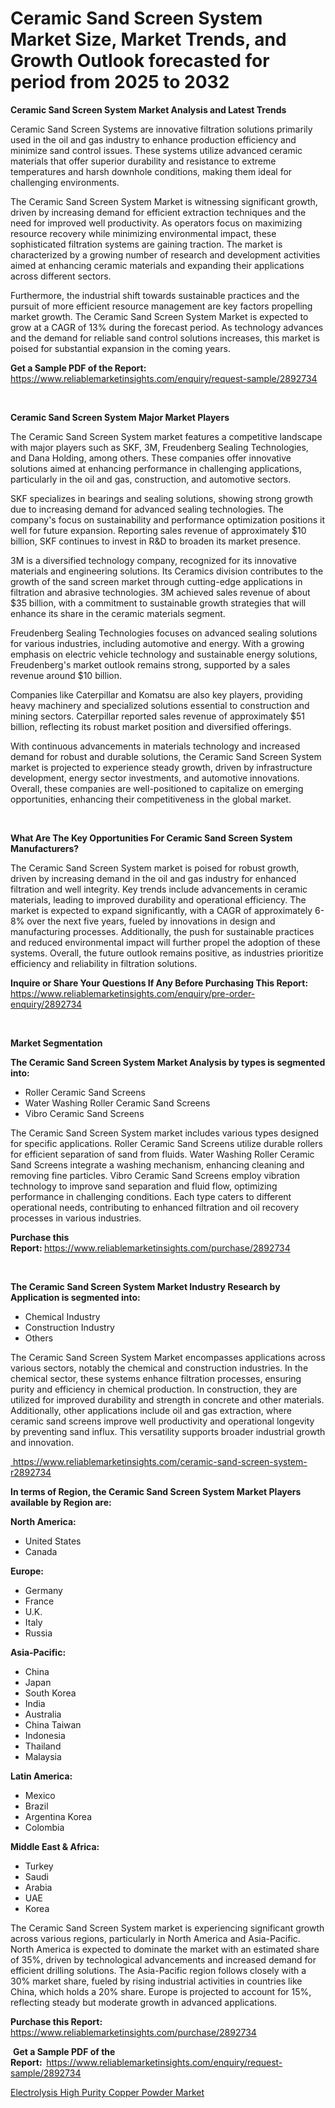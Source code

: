 <p><h1>Ceramic Sand Screen System Market Size, Market Trends, and Growth Outlook forecasted for period from 2025 to 2032</h1></p><p><strong>Ceramic Sand Screen System Market Analysis and Latest Trends</strong></p>
<p><p>Ceramic Sand Screen Systems are innovative filtration solutions primarily used in the oil and gas industry to enhance production efficiency and minimize sand control issues. These systems utilize advanced ceramic materials that offer superior durability and resistance to extreme temperatures and harsh downhole conditions, making them ideal for challenging environments.</p><p>The Ceramic Sand Screen System Market is witnessing significant growth, driven by increasing demand for efficient extraction techniques and the need for improved well productivity. As operators focus on maximizing resource recovery while minimizing environmental impact, these sophisticated filtration systems are gaining traction. The market is characterized by a growing number of research and development activities aimed at enhancing ceramic materials and expanding their applications across different sectors.</p><p>Furthermore, the industrial shift towards sustainable practices and the pursuit of more efficient resource management are key factors propelling market growth. The Ceramic Sand Screen System Market is expected to grow at a CAGR of 13% during the forecast period. As technology advances and the demand for reliable sand control solutions increases, this market is poised for substantial expansion in the coming years.</p></p>
<p><strong>Get a Sample PDF of the Report:&nbsp;</strong> <a href="https://www.reliablemarketinsights.com/enquiry/request-sample/2892734?utm_campaign=3312&utm_medium=2&utm_source=Github&utm_content=ia&utm_term=15032025&utm_id=ceramic-sand-screen-system">https://www.reliablemarketinsights.com/enquiry/request-sample/2892734</a></p>
<p>&nbsp;</p>
<p><strong>Ceramic Sand Screen System Major Market Players</strong></p>
<p><p>The Ceramic Sand Screen System market features a competitive landscape with major players such as SKF, 3M, Freudenberg Sealing Technologies, and Dana Holding, among others. These companies offer innovative solutions aimed at enhancing performance in challenging applications, particularly in the oil and gas, construction, and automotive sectors.</p><p>SKF specializes in bearings and sealing solutions, showing strong growth due to increasing demand for advanced sealing technologies. The company's focus on sustainability and performance optimization positions it well for future expansion. Reporting sales revenue of approximately $10 billion, SKF continues to invest in R&D to broaden its market presence.</p><p>3M is a diversified technology company, recognized for its innovative materials and engineering solutions. Its Ceramics division contributes to the growth of the sand screen market through cutting-edge applications in filtration and abrasive technologies. 3M achieved sales revenue of about $35 billion, with a commitment to sustainable growth strategies that will enhance its share in the ceramic materials segment.</p><p>Freudenberg Sealing Technologies focuses on advanced sealing solutions for various industries, including automotive and energy. With a growing emphasis on electric vehicle technology and sustainable energy solutions, Freudenberg's market outlook remains strong, supported by a sales revenue around $10 billion.</p><p>Companies like Caterpillar and Komatsu are also key players, providing heavy machinery and specialized solutions essential to construction and mining sectors. Caterpillar reported sales revenue of approximately $51 billion, reflecting its robust market position and diversified offerings.</p><p>With continuous advancements in materials technology and increased demand for robust and durable solutions, the Ceramic Sand Screen System market is projected to experience steady growth, driven by infrastructure development, energy sector investments, and automotive innovations. Overall, these companies are well-positioned to capitalize on emerging opportunities, enhancing their competitiveness in the global market.</p></p>
<p>&nbsp;</p>
<p><strong>What Are The Key Opportunities For Ceramic Sand Screen System Manufacturers?</strong></p>
<p><p>The Ceramic Sand Screen System market is poised for robust growth, driven by increasing demand in the oil and gas industry for enhanced filtration and well integrity. Key trends include advancements in ceramic materials, leading to improved durability and operational efficiency. The market is expected to expand significantly, with a CAGR of approximately 6-8% over the next five years, fueled by innovations in design and manufacturing processes. Additionally, the push for sustainable practices and reduced environmental impact will further propel the adoption of these systems. Overall, the future outlook remains positive, as industries prioritize efficiency and reliability in filtration solutions.</p></p>
<p><strong>Inquire or Share Your Questions If Any Before Purchasing This Report:</strong> <a href="https://www.reliablemarketinsights.com/enquiry/pre-order-enquiry/2892734?utm_campaign=3312&utm_medium=2&utm_source=Github&utm_content=ia&utm_term=15032025&utm_id=ceramic-sand-screen-system">https://www.reliablemarketinsights.com/enquiry/pre-order-enquiry/2892734</a></p>
<p>&nbsp;</p>
<p><strong>Market Segmentation</strong></p>
<p><strong>The Ceramic Sand Screen System Market Analysis by types is segmented into:</strong></p>
<p><ul><li>Roller Ceramic Sand Screens</li><li>Water Washing Roller Ceramic Sand Screens</li><li>Vibro Ceramic Sand Screens</li></ul></p>
<p><p>The Ceramic Sand Screen System market includes various types designed for specific applications. Roller Ceramic Sand Screens utilize durable rollers for efficient separation of sand from fluids. Water Washing Roller Ceramic Sand Screens integrate a washing mechanism, enhancing cleaning and removing fine particles. Vibro Ceramic Sand Screens employ vibration technology to improve sand separation and fluid flow, optimizing performance in challenging conditions. Each type caters to different operational needs, contributing to enhanced filtration and oil recovery processes in various industries.</p></p>
<p><strong>Purchase this Report:&nbsp;</strong><a href="https://www.reliablemarketinsights.com/purchase/2892734?utm_campaign=3312&utm_medium=2&utm_source=Github&utm_content=ia&utm_term=15032025&utm_id=ceramic-sand-screen-system">https://www.reliablemarketinsights.com/purchase/2892734</a></p>
<p>&nbsp;</p>
<p><strong>The Ceramic Sand Screen System Market Industry Research by Application is segmented into:</strong></p>
<p><ul><li>Chemical Industry</li><li>Construction Industry</li><li>Others</li></ul></p>
<p><p>The Ceramic Sand Screen System Market encompasses applications across various sectors, notably the chemical and construction industries. In the chemical sector, these systems enhance filtration processes, ensuring purity and efficiency in chemical production. In construction, they are utilized for improved durability and strength in concrete and other materials. Additionally, other applications include oil and gas extraction, where ceramic sand screens improve well productivity and operational longevity by preventing sand influx. This versatility supports broader industrial growth and innovation.</p></p>
<p><a href="https://www.reliablemarketinsights.com/ceramic-sand-screen-system-r2892734?utm_campaign=3312&utm_medium=2&utm_source=Github&utm_content=ia&utm_term=15032025&utm_id=ceramic-sand-screen-system">&nbsp;https://www.reliablemarketinsights.com/ceramic-sand-screen-system-r2892734</a></p>
<p><strong>In terms of Region, the Ceramic Sand Screen System Market Players available by Region are:</strong></p>
<p>
    <p> <strong> North America: </strong>
        <ul>
            <li>United States</li>
            <li>Canada</li>
        </ul>
        </p> 
    <p> <strong> Europe: </strong>
        <ul>
            <li>Germany</li>
            <li>France</li>
            <li>U.K.</li>
            <li>Italy</li>
            <li>Russia</li>
        </ul>
        </p> 
    <p> <strong> Asia-Pacific: </strong>
        <ul>
            <li>China</li>
            <li>Japan</li>
            <li>South Korea</li>
            <li>India</li>
            <li>Australia</li>
            <li>China Taiwan</li>
            <li>Indonesia</li>
            <li>Thailand</li>
            <li>Malaysia</li>
        </ul>
        </p> 
    <p> <strong> Latin America: </strong>
        <ul>
            <li>Mexico</li>
            <li>Brazil</li>
            <li>Argentina Korea</li>
            <li>Colombia</li>
        </ul>
        </p> 
    <p> <strong> Middle East & Africa: </strong>
        <ul>
            <li>Turkey</li>
            <li>Saudi</li>
            <li>Arabia</li>
            <li>UAE</li>
            <li>Korea</li>
        </ul>
    </p>
    </p>
<p><p>The Ceramic Sand Screen System market is experiencing significant growth across various regions, particularly in North America and Asia-Pacific. North America is expected to dominate the market with an estimated share of 35%, driven by technological advancements and increased demand for efficient drilling solutions. The Asia-Pacific region follows closely with a 30% market share, fueled by rising industrial activities in countries like China, which holds a 20% share. Europe is projected to account for 15%, reflecting steady but moderate growth in advanced applications.</p></p>
<p><strong>Purchase this Report: </strong><a href="https://www.reliablemarketinsights.com/purchase/2892734?utm_campaign=3312&utm_medium=2&utm_source=Github&utm_content=ia&utm_term=15032025&utm_id=ceramic-sand-screen-system">https://www.reliablemarketinsights.com/purchase/2892734</a></p>
<p>&nbsp;<strong>Get a Sample PDF of the Report:&nbsp;&nbsp;</strong><a href="https://www.reliablemarketinsights.com/enquiry/request-sample/2892734?utm_campaign=3312&utm_medium=2&utm_source=Github&utm_content=ia&utm_term=15032025&utm_id=ceramic-sand-screen-system">https://www.reliablemarketinsights.com/enquiry/request-sample/2892734</a></p>
<p><strong></strong></p>
<p><p><a href="https://github.com/usraceby/Market-Research-Report-List-1/blob/main/electrolysis-high-purity-copper-powder-market.md?utm_campaign=3312&utm_medium=2&utm_source=Github&utm_content=ia&utm_term=15032025&utm_id=ceramic-sand-screen-system">Electrolysis High Purity Copper Powder Market</a></p></p>